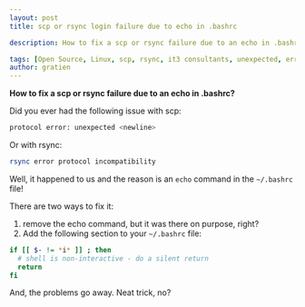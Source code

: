 ```yaml
---
layout: post
title: scp or rsync login failure due to echo in .bashrc

description: How to fix a scp or rsync failure due to an echo in .bashrc?

tags: [Open Source, Linux, scp, rsync, it3 consultants, unexpected, error]
author: gratien
---
```


<strong>How to fix a scp or rsync failure due to an echo in .bashrc?</strong>

Did you ever had the following issue with scp:

```bash
protocol error: unexpected <newline>
```

Or with rsync:

```bash
rsync error protocol incompatibility
```

Well, it happened to us and the reason is an `echo` command in the `~/.bashrc` file!

There are two ways to fix it:

1. remove the echo command, but it was there on purpose, right?
2. Add the following section to your `~/.bashrc` file:

```bash
if [[ $- != *i* ]] ; then
  # shell is non-interactive - do a silent return
  return
fi
```

And, the problems go away. Neat trick, no?


